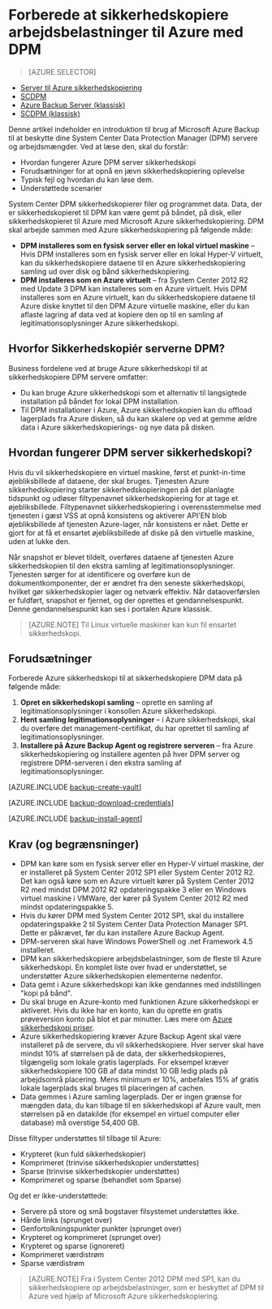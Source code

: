<properties
    pageTitle="Introduktion til Azure DPM sikkerhedskopi | Microsoft Azure"
    description="En introduktion til sikkerhedskopiering af DPM servere ved hjælp af tjenesten Azure sikkerhedskopi"
    services="backup"
    documentationCenter=""
    authors="Nkolli1"
    manager="shreeshd"
    editor=""
    keywords="System Center Data Protection Manager, beskyttelse datastyring, dpm sikkerhedskopi"/>

<tags
    ms.service="backup"
    ms.workload="storage-backup-recovery"
    ms.tgt_pltfrm="na"
    ms.devlang="na"
    ms.topic="article"
    ms.date="08/21/2016"
    ms.author="trinadhk;giridham;jimpark;markgal"/>

# <a name="preparing-to-back-up-workloads-to-azure-with-dpm"></a>Forberede at sikkerhedskopiere arbejdsbelastninger til Azure med DPM

> [AZURE.SELECTOR]
- [Server til Azure sikkerhedskopiering](backup-azure-microsoft-azure-backup.md)
- [SCDPM](backup-azure-dpm-introduction.md)
- [Azure Backup Server (klassisk)](backup-azure-microsoft-azure-backup-classic.md)
- [SCDPM (klassisk)](backup-azure-dpm-introduction-classic.md)


Denne artikel indeholder en introduktion til brug af Microsoft Azure Backup til at beskytte dine System Center Data Protection Manager (DPM) servere og arbejdsmængder. Ved at læse den, skal du forstår:

- Hvordan fungerer Azure DPM server sikkerhedskopi
- Forudsætninger for at opnå en jævn sikkerhedskopiering oplevelse
- Typisk fejl og hvordan du kan løse dem.
- Understøttede scenarier

System Center DPM sikkerhedskopierer filer og programmet data. Data, der er sikkerhedskopieret til DPM kan være gemt på båndet, på disk, eller sikkerhedskopieret til Azure med Microsoft Azure sikkerhedskopiering. DPM skal arbejde sammen med Azure sikkerhedskopiering på følgende måde:

- **DPM installeres som en fysisk server eller en lokal virtuel maskine** – Hvis DPM installeres som en fysisk server eller en lokal Hyper-V virtuelt, kan du sikkerhedskopiere dataene til en Azure sikkerhedskopiering samling ud over disk og bånd sikkerhedskopiering.
- **DPM installeres som en Azure virtuelt** – fra System Center 2012 R2 med Update 3 DPM kan installeres som en Azure virtuelt. Hvis DPM installeres som en Azure virtuelt, kan du sikkerhedskopiere dataene til Azure diske knyttet til den DPM Azure virtuelle maskine, eller du kan aflaste lagring af data ved at kopiere den op til en samling af legitimationsoplysninger Azure sikkerhedskopi.

## <a name="why-backup-your-dpm-servers"></a>Hvorfor Sikkerhedskopiér serverne DPM?

Business fordelene ved at bruge Azure sikkerhedskopi til at sikkerhedskopiere DPM servere omfatter:

- Du kan bruge Azure sikkerhedskopi som et alternativ til langsigtede installation på båndet for lokal DPM installation.
- Til DPM installationer i Azure, Azure sikkerhedskopien kan du offload lagerplads fra Azure disken, så du kan skalere op ved at gemme ældre data i Azure sikkerhedskopierings- og nye data på disken.

## <a name="how-does-dpm-server-backup-work"></a>Hvordan fungerer DPM server sikkerhedskopi?
Hvis du vil sikkerhedskopiere en virtuel maskine, først et punkt-in-time øjebliksbillede af dataene, der skal bruges. Tjenesten Azure sikkerhedskopiering starter sikkerhedskopieringen på det planlagte tidspunkt og udløser filtypenavnet sikkerhedskopiering for at tage et øjebliksbillede. Filtypenavnet sikkerhedskopiering i overensstemmelse med tjenesten i gæst VSS at opnå konsistens og aktiverer API'EN blob øjebliksbillede af tjenesten Azure-lager, når konsistens er nået. Dette er gjort for at få et ensartet øjebliksbillede af diske på den virtuelle maskine, uden at lukke den.

Når snapshot er blevet tildelt, overføres dataene af tjenesten Azure sikkerhedskopien til den ekstra samling af legitimationsoplysninger. Tjenesten sørger for at identificere og overføre kun de dokumentkomponenter, der er ændret fra den seneste sikkerhedskopi, hvilket gør sikkerhedskopier lager og netværk effektiv. Når dataoverførslen er fuldført, snapshot er fjernet, og der oprettes et gendannelsespunkt. Denne gendannelsespunkt kan ses i portalen Azure klassisk.

>[AZURE.NOTE] Til Linux virtuelle maskiner kan kun fil ensartet sikkerhedskopi.

## <a name="prerequisites"></a>Forudsætninger
Forberede Azure sikkerhedskopi til at sikkerhedskopiere DPM data på følgende måde:

1. **Opret en sikkerhedskopi samling** – oprette en samling af legitimationsoplysninger i konsollen Azure sikkerhedskopi.
2. **Hent samling legitimationsoplysninger** – i Azure sikkerhedskopi, skal du overføre det management-certifikat, du har oprettet til samling af legitimationsoplysninger.
3. **Installere på Azure Backup Agent og registrere serveren** – fra Azure sikkerhedskopiering og installere agenten på hver DPM server og registrere DPM-serveren i den ekstra samling af legitimationsoplysninger.

[AZURE.INCLUDE [backup-create-vault](../../includes/backup-create-vault.md)]

[AZURE.INCLUDE [backup-download-credentials](../../includes/backup-download-credentials.md)]

[AZURE.INCLUDE [backup-install-agent](../../includes/backup-install-agent.md)]


## <a name="requirements-and-limitations"></a>Krav (og begrænsninger)

- DPM kan køre som en fysisk server eller en Hyper-V virtuel maskine, der er installeret på System Center 2012 SP1 eller System Center 2012 R2. Det kan også køre som en Azure virtuelt kører på System Center 2012 R2 med mindst DPM 2012 R2 opdateringspakke 3 eller en Windows virtuel maskine i VMWare, der kører på System Center 2012 R2 med mindst opdateringspakke 5.
- Hvis du kører DPM med System Center 2012 SP1, skal du installere opdateringspakke 2 til System Center Data Protection Manager SP1. Dette er påkrævet, før du kan installere Azure Backup Agent.
- DPM-serveren skal have Windows PowerShell og .net Framework 4.5 installeret.
- DPM kan sikkerhedskopiere arbejdsbelastninger, som de fleste til Azure sikkerhedskopi. En komplet liste over hvad er understøttet, se understøtter Azure sikkerhedskopien elementerne nedenfor.
- Data gemt i Azure sikkerhedskopi kan ikke gendannes med indstillingen "kopi på bånd".
- Du skal bruge en Azure-konto med funktionen Azure sikkerhedskopi er aktiveret. Hvis du ikke har en konto, kan du oprette en gratis prøveversion konto på blot et par minutter. Læs mere om [Azure sikkerhedskopi priser](https://azure.microsoft.com/pricing/details/backup/).
- Azure sikkerhedskopiering kræver Azure Backup Agent skal være installeret på de servere, du vil sikkerhedskopiere. Hver server skal have mindst 10% af størrelsen på de data, der sikkerhedskopieres, tilgængelig som lokale gratis lagerplads. For eksempel kræver sikkerhedskopiere 100 GB af data mindst 10 GB ledig plads på arbejdsområ placering. Mens minimum er 10%, anbefales 15% af gratis lokale lagerplads skal bruges til placeringen af cachen.
- Data gemmes i Azure samling lagerplads. Der er ingen grænse for mængden data, du kan tilbage til en sikkerhedskopi af Azure vault, men størrelsen på en datakilde (for eksempel en virtuel computer eller database) må overstige 54,400 GB.

Disse filtyper understøttes til tilbage til Azure:

- Krypteret (kun fuld sikkerhedskopier)
- Komprimeret (trinvise sikkerhedskopier understøttes)
- Sparse (trinvise sikkerhedskopier understøttes)
- Komprimeret og sparse (behandlet som Sparse)

Og det er ikke-understøttede:

- Servere på store og små bogstaver filsystemet understøttes ikke.
- Hårde links (sprunget over)
- Genfortolkningspunkter punkter (sprunget over)
- Krypteret og komprimeret (sprunget over)
- Krypteret og sparse (ignoreret)
- Komprimeret værdistrøm
- Sparse værdistrøm

>[AZURE.NOTE] Fra i System Center 2012 DPM med SP1, kan du sikkerhedskopiere op arbejdsbelastninger, som er beskyttet af DPM til Azure ved hjælp af Microsoft Azure sikkerhedskopiering.
